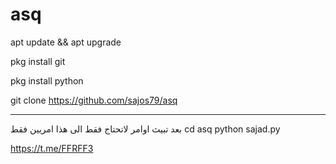 # asq
apt update && apt upgrade

pkg install git

pkg install python

 git clone https://github.com/sajos79/asq
 - - - - - - - - - - - - - - - - - - - - - - - - - - - - -
بعد تبيث اوامر لاتحتاج فقط الى هذا امريين فقط
cd asq
python sajad.py

https://t.me/FFRFF3
